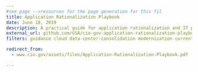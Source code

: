 ```yaml
---
#see page -->resources for the page generation for this fil
title: Application Rationalization Playbook
date: June 18, 2019
description: A practical guide for application rationalization and IT portfolio management under Cloud Smart. It is intended to help Portfolio Managers think through their agency’s approach to IT modernization.
external_url: github.com/GSA/cio-gov-application-rationalization-playbook/blob/master/application-rationalization-playbook-pdf.pdf?raw=true
filters: guidance cloud data-center-consolidation modernization current

redirect_from:
  - www.cio.gov/assets/files/Application-Rationalization-Playbook.pdf

---
```

